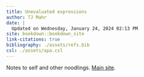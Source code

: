 ```yaml
---
title: Unevaluated expressions
author: TJ Mahr
date: |
  Updated on Wednesday, January 24, 2024 02:13 PM
site: bookdown::bookdown_site
link-citations: true
bibliography: ./assets/refs.bib
csl: ./assets/apa.csl
---
```


Notes to self and other noodlings. [Main site](https://tjmahr.com/). 

